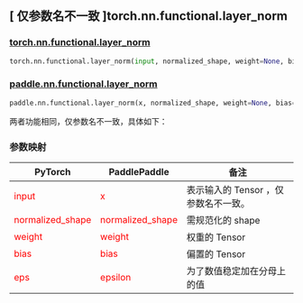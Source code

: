 ## [ 仅参数名不一致 ]torch.nn.functional.layer_norm

### [torch.nn.functional.layer_norm](https://pytorch.org/docs/stable/generated/torch.nn.functional.layer_norm.html#torch.nn.functional.layer_norm)

```python
torch.nn.functional.layer_norm(input, normalized_shape, weight=None, bias=None, eps=1e-05)
```

### [paddle.nn.functional.layer_norm](https://www.paddlepaddle.org.cn/documentation/docs/zh/develop/api/paddle/nn/functional/layer_norm_cn.html#layer-norm)
```python
paddle.nn.functional.layer_norm(x, normalized_shape, weight=None, bias=None, epsilon=1e-05, name=None)
```

两者功能相同，仅参数名不一致，具体如下：
### 参数映射

| PyTorch       | PaddlePaddle | 备注                                                   |
| ------------- | ------------ | ------------------------------------------------------ |
| <font color='red'> input </font> | <font color='red'> x </font> | 表示输入的 Tensor ，仅参数名不一致。  |
| <font color='red'> normalized_shape </font>             | <font color='red'> normalized_shape </font>  | 需规范化的 shape               |
| <font color='red'> weight </font>   | <font color='red'> weight </font>   | 权重的 Tensor               |
| <font color='red'> bias </font>   | <font color='red'> bias </font>   | 偏置的 Tensor               |
| <font color='red'> eps  </font>         |    <font color='red'> epsilon  </font>         | 为了数值稳定加在分母上的值             |
